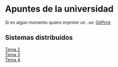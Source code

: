 # Apuntes de la universidad

Si en algún momento quiero imprimir un `.md`: 
[GitPrint](https://gitprint.com)

## Sistemas distribuidos

[Tema 2](https://github.com/S7KYuuki/Apuntes/tree/master/SistemasDistribuidos/Tema2)  
[Tema 3](https://github.com/S7KYuuki/Apuntes/tree/master/SistemasDistribuidos/Tema3)  
[Tema 4](https://github.com/S7KYuuki/Apuntes/tree/master/SistemasDistribuidos/Tema4)
